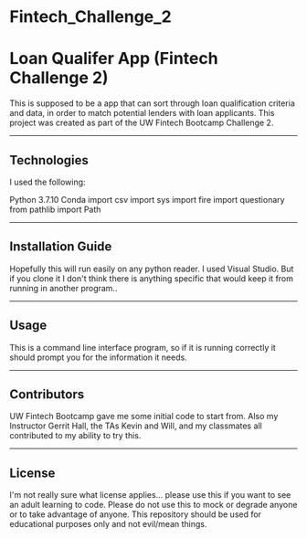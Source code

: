 # Fintech_Challenge_2
# Loan Qualifer App (Fintech Challenge 2)

This is supposed to be a app that can sort through loan qualification criteria and data, in order to match potential lenders with loan applicants. This project was created as part of the UW Fintech Bootcamp Challenge 2.


---

## Technologies

I used the following:

Python 3.7.10
Conda
import csv
import sys
import fire
import questionary
from pathlib import Path


---

## Installation Guide

Hopefully this will run easily on any python reader. I used Visual Studio. But if you clone it I don't think there is anything specific that would keep it from running in another program..

---

## Usage

This is a command line interface program, so if it is running correctly it should prompt you for the information it needs.

---

## Contributors

UW Fintech Bootcamp gave me some initial code to start from. Also my Instructor Gerrit Hall, the TAs Kevin and Will, and my classmates all contributed to my ability to try this.

---

## License

I'm not really sure what license applies... please use this if you want to see an adult learning to code. Please do not use this to mock or degrade anyone or to take advantage of anyone. This repository should be used for educational purposes only and not evil/mean things.
